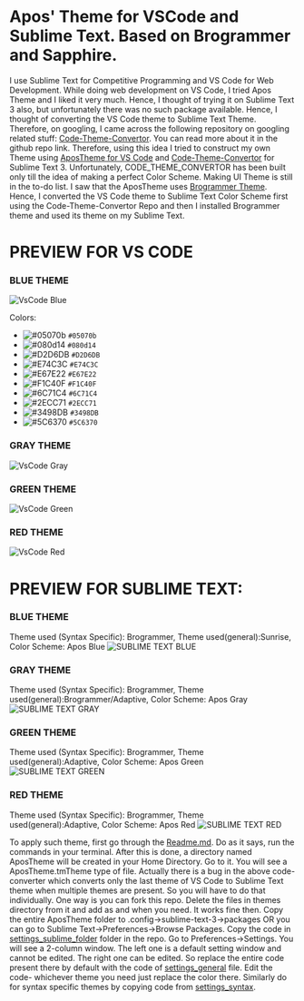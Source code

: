 # Apos' Theme for VSCode and Sublime Text. Based on Brogrammer and Sapphire.
I use Sublime Text for Competitive Programming and VS Code for Web Development. While doing web development on VS Code, I tried Apos Theme and I liked it very much. Hence, I thought of trying it on Sublime Text 3 also, but unfortunately there was no such package available. Hence, I thought of converting the VS Code theme to Sublime Text Theme. Therefore, on googling, I came across the following repository on googling related stuff:
<a href="https://github.com/tobiastimm/code-theme-converter" target="_blank">Code-Theme-Convertor</a>. You can read more about it in the github repo link. Therefore, using this idea I tried to construct my own Theme using <a href="https://github.com/Apostolique/AposTheme" target="_blank">AposTheme for VS Code</a> and <a href="https://github.com/tobiastimm/code-theme-converter" target="_blank">Code-Theme-Convertor</a> for Sublime Text 3. Unfortunately, CODE_THEME_CONVERTOR has been built only till the idea of making a perfect Color Scheme. Making UI Theme is still in the to-do list.
I saw that the AposTheme uses <a href="https://github.com/kenwheeler/brogrammer-theme" target="_blank">Brogrammer Theme</a>. Hence, I converted the VS Code theme to Sublime Text Color Scheme first using the Code-Theme-Convertor Repo and then I installed Brogrammer theme and used its theme on my Sublime Text.
# PREVIEW FOR VS CODE
### BLUE THEME
<img src="https://github.com/adipro7/AposTheme-for-Sublime-Text-3/blob/master/docs/VS%20CODE_BLUE.png" alt="VsCode Blue">

Colors:
- ![#05070b](https://placehold.it/15/05070b/000000?text=+) `#05070b`
- ![#080d14](https://placehold.it/15/080d14/000000?text=+) `#080d14`
- ![#D2D6DB](https://placehold.it/15/D2D6DB/000000?text=+) `#D2D6DB`
- ![#E74C3C](https://placehold.it/15/E74C3C/000000?text=+) `#E74C3C`
- ![#E67E22](https://placehold.it/15/E67E22/000000?text=+) `#E67E22`
- ![#F1C40F](https://placehold.it/15/F1C40F/000000?text=+) `#F1C40F`
- ![#6C71C4](https://placehold.it/15/6C71C4/000000?text=+) `#6C71C4`
- ![#2ECC71](https://placehold.it/15/2ECC71/000000?text=+) `#2ECC71`
- ![#3498DB](https://placehold.it/15/3498DB/000000?text=+) `#3498DB`
- ![#5C6370](https://placehold.it/15/5C6370/000000?text=+) `#5C6370`

### GRAY THEME
<img src="https://github.com/adipro7/AposTheme-for-Sublime-Text-3/blob/master/docs/VS%20CODE%20GRAY.png" alt="VsCode Gray">

### GREEN THEME
<img src="https://github.com/adipro7/AposTheme-for-Sublime-Text-3/blob/master/docs/VS%20CODE%20GREEN.png" alt="VsCode Green">

### RED THEME
<img src="https://github.com/adipro7/AposTheme-for-Sublime-Text-3/blob/master/docs/VS%20CODE%20RED.png" alt="VsCode Red">

# PREVIEW FOR SUBLIME TEXT:
### BLUE THEME
Theme used (Syntax Specific): Brogrammer, Theme used(general):Sunrise, Color Scheme: Apos Blue
<img src="https://github.com/adipro7/AposTheme-for-Sublime-Text-3/blob/master/docs/SUBLIME%20TEXT%20BLUE.png" alt="SUBLIME TEXT BLUE">

### GRAY THEME
Theme used (Syntax Specific): Brogrammer, Theme used(general):Brogrammer/Adaptive, Color Scheme: Apos Gray
<img src="https://github.com/adipro7/AposTheme-for-Sublime-Text-3/blob/master/docs/SUBLIME%20TEXT%20GRAY.png" alt="SUBLIME TEXT GRAY">

### GREEN THEME
Theme used (Syntax Specific): Brogrammer, Theme used(general):Adaptive, Color Scheme: Apos Green
<img src="https://github.com/adipro7/AposTheme-for-Sublime-Text-3/blob/master/docs/SUBLIME%20TEXT%20GREEN.png" alt="SUBLIME TEXT GREEN">

### RED THEME
Theme used (Syntax Specific): Brogrammer, Theme used(general):Adaptive, Color Scheme: Apos Red
<img src="https://github.com/adipro7/AposTheme-for-Sublime-Text-3/blob/master/docs/SUBLIME%20TEXT%20RED.png" alt="SUBLIME TEXT RED">

To apply such theme, first go through the <a href="https://github.com/tobiastimm/code-theme-converter" target="_blank">Readme.md</a>. Do as it says, run the commands in your terminal. After this is done, a directory named AposTheme will be created in your Home Directory. Go to it. You will see a AposTheme.tmTheme type of file. Actually there is a bug in the above code-converter which converts only the last theme of VS Code to Sublime Text theme when multiple themes are present. So you will have to do that individually. One way is you can fork this repo. Delete the files in themes directory from it and add as and when you need. It works fine then. Copy the entire AposTheme folder to .config->sublime-text-3->packages OR you can go to Sublime Text->Preferences->Browse Packages. Copy the code in <a href="https://github.com/adipro7/AposTheme/tree/master/settings_sublime" target="_blank">settings_sublime_folder</a> folder in the repo. Go to Preferences->Settings. You will see a 2-column window. The left one is a default setting window and cannot be edited. The right one can be edited. So replace the entire code present there by default with the code of <a href="https://github.com/adipro7/AposTheme/blob/master/settings_sublime/settings_general" target="_blank">settings_general</a> file. Edit the code- whichever theme you need just replace the color there. Similarly do for syntax specific themes by copying code from <a href="https://github.com/adipro7/AposTheme/blob/master/settings_sublime/syntax_specific" target="_blank">settings_syntax</a>.
